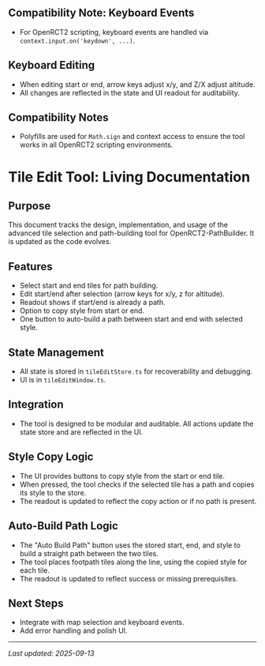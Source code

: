 ## Compatibility Note: Keyboard Events
- For OpenRCT2 scripting, keyboard events are handled via `context.input.on('keydown', ...)`.
## Keyboard Editing
- When editing start or end, arrow keys adjust x/y, and Z/X adjust altitude.
- All changes are reflected in the state and UI readout for auditability.
## Compatibility Notes
- Polyfills are used for `Math.sign` and context access to ensure the tool works in all OpenRCT2 scripting environments.
# Tile Edit Tool: Living Documentation

## Purpose
This document tracks the design, implementation, and usage of the advanced tile selection and path-building tool for OpenRCT2-PathBuilder. It is updated as the code evolves.

## Features
- Select start and end tiles for path building.
- Edit start/end after selection (arrow keys for x/y, z for altitude).
- Readout shows if start/end is already a path.
- Option to copy style from start or end.
- One button to auto-build a path between start and end with selected style.

## State Management
- All state is stored in `tileEditStore.ts` for recoverability and debugging.
- UI is in `tileEditWindow.ts`.

## Integration
- The tool is designed to be modular and auditable. All actions update the state store and are reflected in the UI.


## Style Copy Logic
- The UI provides buttons to copy style from the start or end tile.
- When pressed, the tool checks if the selected tile has a path and copies its style to the store.
- The readout is updated to reflect the copy action or if no path is present.


## Auto-Build Path Logic
- The "Auto Build Path" button uses the stored start, end, and style to build a straight path between the two tiles.
- The tool places footpath tiles along the line, using the copied style for each tile.
- The readout is updated to reflect success or missing prerequisites.

## Next Steps
- Integrate with map selection and keyboard events.
- Add error handling and polish UI.

---
_Last updated: 2025-09-13_
